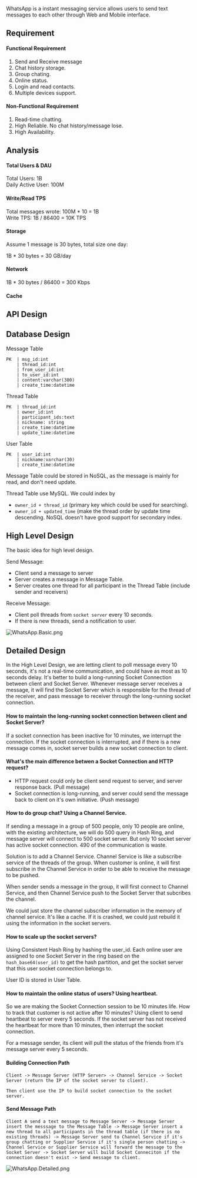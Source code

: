 WhatsApp is a instant messaging service allows users to send text messages to each other through Web and Mobile interface.

## Requirement

#### Functional Requirement
1. Send and Receive message
2. Chat history storage.
3. Group chating.
4. Online status.
5. Login and read contacts.
6. Multiple devices support.

#### Non-Functional Requirement
1. Read-time chatting.
2. High Reliable. No chat history/message lose.
3. High Availability.

## Analysis

#### Total Users & DAU
Total Users: 1B  
Daily Active User: 100M  

#### Write/Read TPS
Total messages wrote: 100M * 10 = 1B  
Write TPS: 1B / 86400 = 10K TPS

#### Storage
Assume 1 message is 30 bytes, total size one day:

1B * 30 bytes = 30 GB/day

#### Network
1B * 30 bytes / 86400 = 300 Kbps

#### Cache

## API Design

## Database Design

Message Table
```
PK  | msg_id:int
    | thread_id:int
    | from_user_id:int
    | to_user_id:int
    | content:varchar(300)
    | create_time:datetime
```

Thread Table
```
PK  | thread_id:int
    | owner_id:int
    | participant_ids:text
    | nickname: string
    | create_time:datetime
    | update_time:datetime
```

User Table
```
PK  | user_id:int
    | nickname:varchar(30)
    | create_time:datetime
```

Message Table could be stored in NoSQL, as the message is mainly for read, and don't need update.

Thread Table use MySQL. We could index by 
* `owner_id + thread_id` (primary key which could be used for searching).
* `owner_id + updated_time` (make the thread order by update time descending.
NoSQL doesn't have good support for secondary index.


## High Level Design

The basic idea for high level design.

Send Message:
* Client send a message to server
* Server creates a message in Message Table.
* Server creates one thread for all participant in the Thread Table (include sender and receivers)

Receive Message:
* Client poll threads from `socket server` every 10 seconds.
* If there is new threads, send a notification to user.

![WhatsApp.Basic.png](pic/WhatsApp.Basic.png)

## Detailed Design

In the High Level Design, we are letting client to poll message every 10 seconds, it's not a real-time communication, and could have as most as 10 seconds delay. It's better to build a long-running Socket Connection between client and Socket Server. Whenever message server receives a message, it will find the Socket Server which is responsible for the thread of the receiver, and pass message to receiver through the long-running socket connection.

#### How to maintain the long-running socket connection between client and Socket Server?
If a socket connection has been inactive for 10 minutes, we interrupt the connection. If the socket connection is interrupted, and if there is a new message comes in, socket server builds a new socket connection to client.

#### What's the main difference betwen a Socket Connection and HTTP request?
* HTTP request could only be client send request to server, and server response back. (Pull message)
* Socket connection is long-running, and server could send the message back to client on it's own initiative. (Push message)

#### How to do group chat? Using a Channel Service.

If sending a message in a group of 500 people, only 10 people are online, with the existing architecture, we will do 500 query in Hash Ring, and message server will connect to 500 socket server. But only 10 socket server has active socket connection. 490 of the communication is waste.

Solution is to add a Channel Service. Channel Service is like a subscribe service of the threads of the group. When customer is online, it will first subscribe in the Channel Service in order to be able to receive the message to be pushed.

When sender sends a message in the group, it will first connect to Channel Service, and then Channel Service push to the Socket Server that subcribes the channel.

We could just store the channel subscriber information in the memory of channel service. It's like a cache. If it is crashed, we could just rebuild it using the information in the socket servers.

#### How to scale up the socket servers?

Using Consistent Hash Ring by hashing the user_id. Each online user are assigned to one Socket Server in the ring based on the `hash_base64(user_id)` to get the hash partition, and get the socket server that this user socket connection belongs to.

User ID is stored in User Table.

#### How to maintain the online status of users? Using heartbeat.

So we are making the Socket Connection session to be 10 minutes life. How to track that customer is not active after 10 minutes? Using client to send heartbeat to server every 5 seconds. If the socket server has not received the heartbeat for more than 10 minutes, then interrupt the socket connection.

For a message sender, its client will pull the status of the friends from it's message server every 5 seconds.

#### Building Connection Path

```
Client -> Message Server (HTTP Server> -> Channel Service -> Socket Server (return the IP of the socket server to client).

Then client use the IP to build socket connection to the socket server.
```

#### Send Message Path

```
Client A send a text message to Message Server -> Message Server insert the messsage to the Message Table -> Message Server insert a new thread to all participants in the thread table (if there is no existing threads) -> Message Server send to Channel Service if it's group chatting or Supplier Service if it's single person chatting -> Channel Service or Supplier Service will forward the message to the Socket Server -> Socket Server will build Socket Conneciton if the connection doesn't exist -> Send message to client.
```

![WhatsApp.Detailed.png](pic/WhatsApp.Detailed.png)

